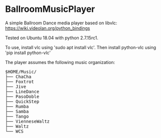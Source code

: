 # BallroomMusicPlayer

A simple Ballroom Dance media player based on libvlc: https://wiki.videolan.org/python_bindings

Tested on Ubuntu 18.04 with python 2.7.15rc1.

To use, install vlc using 'sudo apt install vlc'.
Then install python-vlc using 'pip install python-vlc'

The player assumes the following music organization:

<pre>
$HOME/Music/
├── ChaCha
├── Foxtrot
├── Jive
├── LineDance
├── PasoDoble
├── QuickStep
├── Rumba
├── Samba
├── Tango
├── VienneseWaltz
├── Waltz
└── WCS
</pre>